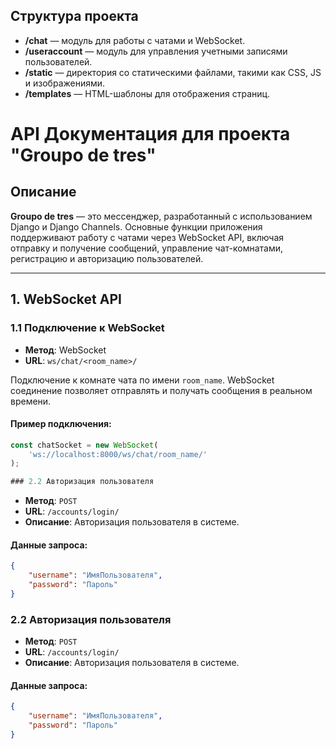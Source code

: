 ## Структура проекта

- **/chat** — модуль для работы с чатами и WebSocket.
- **/useraccount** — модуль для управления учетными записями пользователей.
- **/static** — директория со статическими файлами, такими как CSS, JS и изображениями.
- **/templates** — HTML-шаблоны для отображения страниц.

# API Документация для проекта "Groupo de tres"

## Описание

**Groupo de tres** — это мессенджер, разработанный с использованием Django и Django Channels. Основные функции приложения поддерживают работу с чатами через WebSocket API, включая отправку и получение сообщений, управление чат-комнатами, регистрацию и авторизацию пользователей.

---

## 1. WebSocket API

### 1.1 Подключение к WebSocket

- **Метод**: WebSocket
- **URL**: `ws/chat/<room_name>/`

Подключение к комнате чата по имени `room_name`. WebSocket соединение позволяет отправлять и получать сообщения в реальном времени.

#### Пример подключения:

```javascript
const chatSocket = new WebSocket(
    'ws://localhost:8000/ws/chat/room_name/'
);

### 2.2 Авторизация пользователя
```
- **Метод**: `POST`
- **URL**: `/accounts/login/`
- **Описание**: Авторизация пользователя в системе.

#### Данные запроса:

```json
{
    "username": "ИмяПользователя",
    "password": "Пароль"
}
```
### 2.2 Авторизация пользователя

- **Метод**: `POST`
- **URL**: `/accounts/login/`
- **Описание**: Авторизация пользователя в системе.

#### Данные запроса:

```json
{
    "username": "ИмяПользователя",
    "password": "Пароль"
}
```

